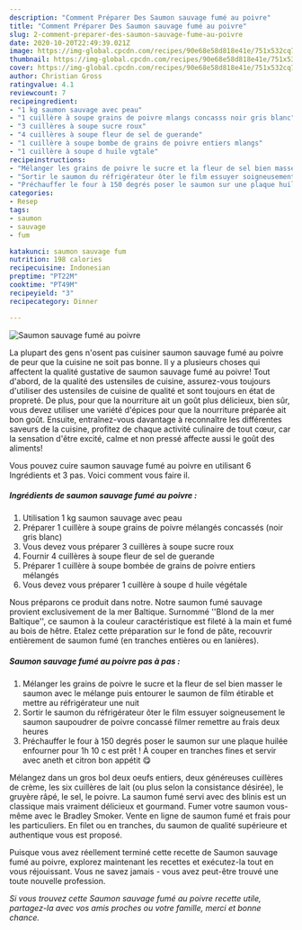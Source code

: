 ```yaml
---
description: "Comment Préparer Des Saumon sauvage fumé au poivre"
title: "Comment Préparer Des Saumon sauvage fumé au poivre"
slug: 2-comment-preparer-des-saumon-sauvage-fume-au-poivre
date: 2020-10-20T22:49:39.021Z
image: https://img-global.cpcdn.com/recipes/90e68e58d818e41e/751x532cq70/saumon-sauvage-fume-au-poivre-photo-principale-de-la-recette.jpg
thumbnail: https://img-global.cpcdn.com/recipes/90e68e58d818e41e/751x532cq70/saumon-sauvage-fume-au-poivre-photo-principale-de-la-recette.jpg
cover: https://img-global.cpcdn.com/recipes/90e68e58d818e41e/751x532cq70/saumon-sauvage-fume-au-poivre-photo-principale-de-la-recette.jpg
author: Christian Gross
ratingvalue: 4.1
reviewcount: 7
recipeingredient:
- "1 kg saumon sauvage avec peau"
- "1 cuillère à soupe grains de poivre mlangs concasss noir gris blanc"
- "3 cuillères à soupe sucre roux"
- "4 cuillères à soupe fleur de sel de guerande"
- "1 cuillère à soupe bombe de grains de poivre entiers mlangs"
- "1 cuillère à soupe d huile vgtale"
recipeinstructions:
- "Mélanger les grains de poivre le sucre et la fleur de sel bien masser le saumon avec le mélange puis entourer le saumon de film étirable et mettre au réfrigérateur une nuit"
- "Sortir le saumon du réfrigérateur ôter le film essuyer soigneusement le saumon saupoudrer de poivre concassé filmer remettre au frais deux heures"
- "Préchauffer le four à 150 degrés poser le saumon sur une plaque huilée enfourner pour 1h 10 c est prêt ! À couper en tranches fines et servir avec aneth et citron bon appétit 😋"
categories:
- Resep
tags:
- saumon
- sauvage
- fum

katakunci: saumon sauvage fum 
nutrition: 198 calories
recipecuisine: Indonesian
preptime: "PT22M"
cooktime: "PT49M"
recipeyield: "3"
recipecategory: Dinner

---
```



![Saumon sauvage fumé au poivre](https://img-global.cpcdn.com/recipes/90e68e58d818e41e/751x532cq70/saumon-sauvage-fume-au-poivre-photo-principale-de-la-recette.jpg)

La plupart des gens n'osent pas cuisiner saumon sauvage fumé au poivre de peur que la cuisine ne soit pas bonne. Il y a plusieurs choses qui affectent la qualité gustative de saumon sauvage fumé au poivre! Tout d'abord, de la qualité des ustensiles de cuisine, assurez-vous toujours d'utiliser des ustensiles de cuisine de qualité et sont toujours en état de propreté. De plus, pour que la nourriture ait un goût plus délicieux, bien sûr, vous devez utiliser une variété d'épices pour que la nourriture préparée ait bon goût. Ensuite, entraînez-vous davantage à reconnaître les différentes saveurs de la cuisine, profitez de chaque activité culinaire de tout cœur, car la sensation d'être excité, calme et non pressé affecte aussi le goût des aliments!

<!--inarticleads1-->

Vous pouvez cuire saumon sauvage fumé au poivre en utilisant 6 Ingrédients et 3 pas. Voici comment vous faire il.

##### Ingrédients de saumon sauvage fumé au poivre :

1. Utilisation 1 kg saumon sauvage avec peau
1. Préparer 1 cuillère à soupe grains de poivre mélangés concassés (noir gris blanc)
1. Vous devez vous préparer 3 cuillères à soupe sucre roux
1. Fournir 4 cuillères à soupe fleur de sel de guerande
1. Préparer 1 cuillère à soupe bombée de grains de poivre entiers mélangés
1. Vous devez vous préparer 1 cuillère à soupe d huile végétale


Nous préparons ce produit dans notre. Notre saumon fumé sauvage provient exclusivement de la mer Baltique. Surnommé &#39;&#39;Blond de la mer Baltique&#39;&#39;, ce saumon à la couleur caractéristique est fileté à la main et fumé au bois de hêtre. Etalez cette préparation sur le fond de pâte, recouvrir entièrement de saumon fumé (en tranches entières ou en lanières). 

<!--inarticleads2-->

##### Saumon sauvage fumé au poivre pas à pas :

1. Mélanger les grains de poivre le sucre et la fleur de sel bien masser le saumon avec le mélange puis entourer le saumon de film étirable et mettre au réfrigérateur une nuit
1. Sortir le saumon du réfrigérateur ôter le film essuyer soigneusement le saumon saupoudrer de poivre concassé filmer remettre au frais deux heures
1. Préchauffer le four à 150 degrés poser le saumon sur une plaque huilée enfourner pour 1h 10 c est prêt ! À couper en tranches fines et servir avec aneth et citron bon appétit 😋


Mélangez dans un gros bol deux oeufs entiers, deux généreuses cuillères de crème, les six cuillères de lait (ou plus selon la consistance désirée), le gruyère râpé, le sel, le poivre. La saumon fumé servi avec des blinis est un classique mais vraiment délicieux et gourmand. Fumer votre saumon vous-même avec le Bradley Smoker. Vente en ligne de saumon fumé et frais pour les particuliers. En filet ou en tranches, du saumon de qualité supérieure et authentique vous est proposé. 

<!--inarticleads1-->

<p>
Puisque vous avez réellement terminé cette recette de Saumon sauvage fumé au poivre, explorez maintenant les recettes et exécutez-la tout en vous réjouissant. Vous ne savez jamais - vous avez peut-être trouvé une toute nouvelle profession.
</p>

<p>
<i>Si vous trouvez cette Saumon sauvage fumé au poivre recette utile, partagez-la avec vos amis proches ou votre famille, merci et bonne chance.</i>
</p>
